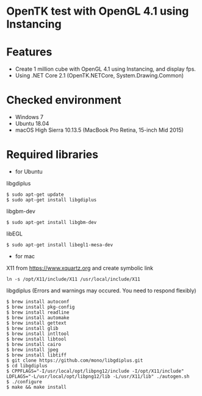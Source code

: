OpenTK test with OpenGL 4.1 using Instancing
============================================

Features
========

- Create 1 million cube with OpenGL 4.1 using Instancing, and display fps.
- Using .NET Core 2.1 (OpenTK.NETCore, System.Drawing.Common)

Checked environment
===================

- Windows 7
- Ubuntu 18.04
- macOS High Sierra 10.13.5 (MacBook Pro Retina, 15-inch Mid 2015)

Required libraries
==================

- for Ubuntu

libgdiplus

```
$ sudo apt-get update
$ sudo apt-get install libgdiplus
```

libgbm-dev

```
$ sudo apt-get install libgbm-dev
```

libEGL

```
$ sudo apt-get install libegl1-mesa-dev
```

- for mac

X11 from https://www.xquartz.org and create symbolic link

```
ln -s /opt/X11/include/X11 /usr/local/include/X11
```

libgdiplus
(Errors and warnings may occured. You need to respond flexibly)

```
$ brew install autoconf 
$ brew install pkg-config 
$ brew install readline 
$ brew install automake 
$ brew install gettext 
$ brew install glib 
$ brew install intltool 
$ brew install libtool 
$ brew install cairo
$ brew install jpeg
$ brew install libtiff
$ git clone https://github.com/mono/libgdiplus.git
$ cd libgdiplus
$ CPPFLAGS="-I/usr/local/opt/libpng12/include -I/opt/X11/include" LDFLAGS="-L/usr/local/opt/libpng12/lib -L/usr/X11/lib" ./autogen.sh
$ ./configure
$ make && make install
```
